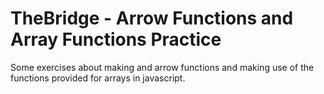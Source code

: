 # TheBridge - Arrow Functions and Array Functions Practice

Some exercises about making and arrow functions and making use of the functions provided for arrays in javascript.
